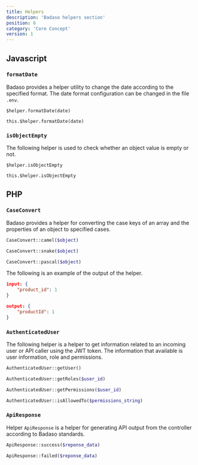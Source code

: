 ```yaml
---
title: Helpers
description: 'Badaso helpers section'
position: 6
category: 'Core Concept'
version: 1
---
```


## Javascript

### ```formatDate```

Badaso provides a helper utility to change the date according to the specified format.
The date format configuration can be changed in the file ```.env```.

<code-group>
  <code-block label="Template" active>

  ```vue
  $helper.formatDate(date)
  ```

  </code-block>
  <code-block label="Script">

  ```vue
  this.$helper.formatDate(date)
  ```

  </code-block>
</code-group>

### ```isObjectEmpty```

The following helper is used to check whether an object value is empty or not.

<code-group>
  <code-block label="Template" active>

  ```vue
  $helper.isObjectEmpty
  ```

  </code-block>
  <code-block label="Script">

  ```vue
  this.$helper.isObjectEmpty
  ```

  </code-block>
</code-group>

## PHP

### ```CaseConvert```

Badaso provides a helper for converting the case keys of an array and the properties of an object to specified cases.

```PHP
CaseConvert::camel($object)
```

```PHP
CaseConvert::snake($object)
```

```PHP
CaseConvert::pascal($object)
```

The following is an example of the output of the helper.

```json
input: {
    "product_id": 1
}

output: {
    "productId": 1
}
```

### ```AuthenticatedUser```

The following helper is a helper to get information related to an incoming user or API caller using the JWT token. The information that available is user information, role and permissions.


```PHP
AuthenticatedUser::getUser()
```

```PHP
AuthenticatedUser::getRoles($user_id)
```

```PHP
AuthenticatedUser::getPermissions($user_id)
```

```PHP
AuthenticatedUser::isAllowedTo($permissions_string)
```

### ```ApiResponse```

Helper ```ApiResponse``` is a helper for generating API output from the controller according to Badaso standards.

```PHP
ApiResponse::success($reponse_data)
```

```PHP
ApiResponse::failed($reponse_data)
```